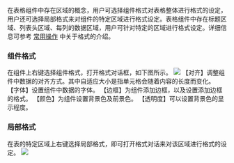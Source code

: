 在表格组件中存在区域的概念，用户可选择组件格式对表格整体进行格式的设定，用户还可选择局部格式来对组件的特定区域进行格式设定。表格组件中存在标题区域、列表头区域、每列的数据区域，用户可针对特定的区域进行格式设定。详细信息可参考 [常用操作]() 中关于格式的介绍。
### 组件格式
在组件上右键选择组件格式，打开格式对话框，如下图所示。
![](https://mc.qcloudimg.com/static/img/158820e7f4bffd1b73afd7c9ee0456fa/image.png)
【对齐】调整组件中数据的对齐方式。其中自适应大小是指单元格会随着内容的长度而变化。
【字体】设置组件中数据的字体。
【边框】为组件添加边框，以及设置添加边框的格式。
【颜色】为组件设置背景色及前景色。
【透明度】可以设置背景色的显示程度。
### 局部格式
在表的特定区域上右键选择局部格式，即可打开格式对话来对该区域进行格式的设定。
![](https://mc.qcloudimg.com/static/img/f7b736c7eab7ee85ad12494fbf6fab3f/image.png)
